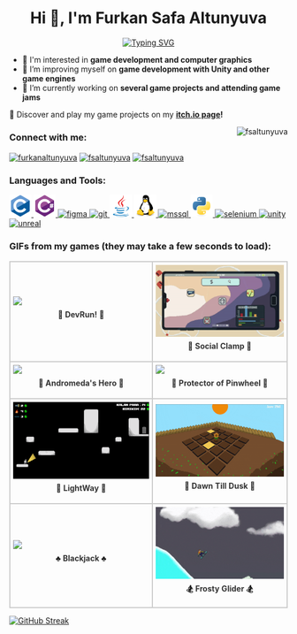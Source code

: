 <h1 align="center">Hi 👋, I'm Furkan Safa Altunyuva</h1>

<div align="center">
<a href="https://git.io/typing-svg"><img src="https://readme-typing-svg.demolab.com?font=Fira+Code&duration=2000&pause=1000&color=C2E2FF&center=true&width=435&lines=Passionate+Game+Developer;Unity+Developer;Computer+Graphics+Enthusiast;Computer+Engineering+Graduate;Fan+of+Java;XR+Developer" alt="Typing SVG" /></a>
</div>

- 👀 I'm interested in **game development and computer graphics**
- 🌱 I’m improving myself on **game development with Unity and other game engines**
- 🔭 I’m currently working on **several game projects and attending game jams**

👾 Discover and play my game projects on my **[itch.io page](https://fsaltunyuva.itch.io)!**

<p><img align="right" src="https://github-readme-stats.vercel.app/api/top-langs?username=fsaltunyuva&show_icons=true&locale=en&layout=compact&theme=tokyonight&hide=hlsl,shaderlab,glsl,mathematica,cmake,jupyter%20notebook&hide_progress=false" alt="fsaltunyuva" /></p>


<h3 align="left">Connect with me:</h3>
<p align="left">
<a href="https://linkedin.com/in/furkanaltunyuva" target="blank"><img align="center" src="https://raw.githubusercontent.com/rahuldkjain/github-profile-readme-generator/master/src/images/icons/Social/linked-in-alt.svg" alt="furkanaltunyuva" height="30" width="40" /></a>
<a href="https://stackoverflow.com/users/19469259/fsaltunyuva" target="blank"><img align="center" src="https://raw.githubusercontent.com/rahuldkjain/github-profile-readme-generator/master/src/images/icons/Social/stack-overflow.svg" alt="fsaltunyuva" height="30" width="40" /></a>
<a href="https://www.hackerrank.com/fsaltunyuva" target="blank"><img align="center" src="https://raw.githubusercontent.com/rahuldkjain/github-profile-readme-generator/master/src/images/icons/Social/hackerrank.svg" alt="fsaltunyuva" height="30" width="40" /></a>
</p>


<h3 align="left">Languages and Tools:</h3>
<p align="left"> <a href="https://www.cprogramming.com/" target="_blank" rel="noreferrer"> <img src="https://raw.githubusercontent.com/devicons/devicon/master/icons/c/c-original.svg" alt="c" width="40" height="40"/> </a> <a href="https://www.w3schools.com/cs/" target="_blank" rel="noreferrer"> <img src="https://raw.githubusercontent.com/devicons/devicon/master/icons/csharp/csharp-original.svg" alt="csharp" width="40" height="40"/> </a> <a href="https://www.figma.com/" target="_blank" rel="noreferrer"> <img src="https://www.vectorlogo.zone/logos/figma/figma-icon.svg" alt="figma" width="40" height="40"/> </a> <a href="https://git-scm.com/" target="_blank" rel="noreferrer"> <img src="https://www.vectorlogo.zone/logos/git-scm/git-scm-icon.svg" alt="git" width="40" height="40"/> </a> <a href="https://www.java.com" target="_blank" rel="noreferrer"> <img src="https://raw.githubusercontent.com/devicons/devicon/master/icons/java/java-original.svg" alt="java" width="40" height="40"/> </a> <a href="https://www.linux.org/" target="_blank" rel="noreferrer"> <img src="https://raw.githubusercontent.com/devicons/devicon/master/icons/linux/linux-original.svg" alt="linux" width="40" height="40"/> </a> <a href="https://www.microsoft.com/en-us/sql-server" target="_blank" rel="noreferrer"> <img src="https://www.svgrepo.com/show/303229/microsoft-sql-server-logo.svg" alt="mssql" width="40" height="40"/> </a> <a href="https://www.python.org" target="_blank" rel="noreferrer"> <img src="https://raw.githubusercontent.com/devicons/devicon/master/icons/python/python-original.svg" alt="python" width="40" height="40"/> </a> <a href="https://www.selenium.dev" target="_blank" rel="noreferrer"> <img src="https://raw.githubusercontent.com/detain/svg-logos/780f25886640cef088af994181646db2f6b1a3f8/svg/selenium-logo.svg" alt="selenium" width="40" height="40"/> </a> <a href="https://unity.com/" target="_blank" rel="noreferrer"> <img src="https://www.vectorlogo.zone/logos/unity3d/unity3d-icon.svg" alt="unity" width="40" height="40"/> </a> <a href="https://unrealengine.com/" target="_blank" rel="noreferrer"> <img src="https://raw.githubusercontent.com/kenangundogan/fontisto/036b7eca71aab1bef8e6a0518f7329f13ed62f6b/icons/svg/brand/unreal-engine.svg" alt="unreal" width="40" height="40"/> </a> </p>

<h3 align="left"> GIFs from my games (they may take a few seconds to load):</h3>

<table>
  <tr>
    <td style="border: 2px solid #ccc; border-radius: 10px; padding: 5px;">
      <img src="https://github.com/fsaltunyuva/fsaltunyuva/blob/main/GIFs/devrunoptimized.gif" width="390" />
      <p align="center" style="font-weight: bold; margin-top: 5px;">
        👑 <a href="https://play.google.com/store/apps/details?id=com.SixTea.DevRun&hl=en" target="_blank" style="text-decoration: none; color: #333;">
          DevRun!
        </a> 👑
      </p>
    </td>
    <td style="border: 2px solid #ccc; border-radius: 10px; padding: 5px;">
      <img src="https://github.com/fsaltunyuva/fsaltunyuva/blob/main/GIFs/SocialClampPreview.gif" width="390" />
      <p align="center" style="font-weight: bold; margin-top: 5px;">
        📱 <a href="link_to_game" target="_blank" style="text-decoration: none; color: #333;">
          Social Clamp
        </a> 📱
      </p>
    </td>
  </tr>
  <tr>
    <td style="border: 2px solid #ccc; border-radius: 10px; padding: 5px;">
      <img src="https://github.com/fsaltunyuva/Andromeda-s-Hero/blob/main/Images-Gifs/andromedasherooptimized.gif" width="390" />
      <p align="center" style="font-weight: bold; margin-top: 5px;">
        🌌 <a href="https://github.com/fsaltunyuva/Andromeda-s-Hero" target="_blank" style="text-decoration: none; color: #333;">
          Andromeda's Hero
        </a> 🌌
      </p>
    </td>
    <td style="border: 2px solid #ccc; border-radius: 10px; padding: 5px;">
      <img src="https://github.com/fsaltunyuva/ProtectorOfPinwheel/blob/main/Images-Gifs/laserdefenderoptimized.gif" width="390" />
      <p align="center" style="font-weight: bold; margin-top: 5px;">
        👾 <a href="link_to_game" target="_blank" style="text-decoration: none; color: #333;">
          Protector of Pinwheel
        </a> 👾
      </p>
    </td>
  </tr>
  <tr>
    </td>
      <td style="border: 2px solid #ccc; border-radius: 10px; padding: 5px;">
      <img src="https://github.com/fsaltunyuva/fsaltunyuva/blob/main/GIFs/lightway.gif" width="390" />
      <p align="center" style="font-weight: bold; margin-top: 5px;">
        🔦 <a href="https://elifnazlib.itch.io/lightway" target="_blank" style="text-decoration: none; color: #333;">
          LightWay
        </a> 🔦
      </p>
    </td>
    <td style="border: 2px solid #ccc; border-radius: 10px; padding: 5px;">
      <img src="https://github.com/fsaltunyuva/fsaltunyuva/blob/main/GIFs/dawntilldusk.gif" width="390" />
      <p align="center" style="font-weight: bold; margin-top: 5px;">
        🌻 <a href="https://fsaltunyuva.itch.io/dawn-till-dusk" target="_blank" style="text-decoration: none; color: #333;">
          Dawn Till Dusk
        </a> 🌻
      </p>
    </td>
  </tr>
  <tr>
    <td style="border: 2px solid #ccc; border-radius: 10px; padding: 5px;">
      <img src="https://github.com/fsaltunyuva/Blackjack/blob/main/GIF/blackjack-optimized.gif" width="390" />
      <p align="center" style="font-weight: bold; margin-top: 5px;">
        ♣️ <a href="link_to_game" target="_blank" style="text-decoration: none; color: #333;">
          Blackjack
        </a> ♣️
      </p>
    </td>
    <td style="border: 2px solid #ccc; border-radius: 10px; padding: 5px;">
      <img src="https://github.com/fsaltunyuva/FrostyGlider/blob/main/Images-Gifs/snowboarderoptimized.gif" width="390" />
      <p align="center" style="font-weight: bold; margin-top: 5px;">
        🏂 <a href="link_to_game" target="_blank" style="text-decoration: none; color: #333;">
          Frosty Glider
        </a> 🏂
      </p>
    </td>
  </tr>
</table>


[![GitHub Streak](https://streak-stats.demolab.com?user=fsaltunyuva&theme=transparent&hide_border=true&card_width=800)](https://git.io/streak-stats)
